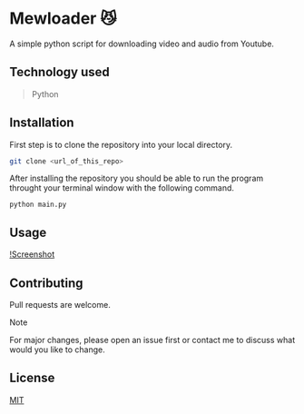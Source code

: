# Mewloader 😼
A simple python script for downloading video and audio from Youtube.

## Technology used
> Python

## Installation

First step is to clone the repository into your local directory.
```zsh
git clone <url_of_this_repo>
```

After installing the repository you should be able to run the program throught your terminal window with the following command.
```console
python main.py
```

## Usage

[!Screenshot](/static/mewloader_screenshot.png)

## Contributing

Pull requests are welcome.

> [!NOTE]
> For major changes, please open an issue first or contact me to discuss what would you like to change.

## License

[MIT](https://choosealicense.com/licenses/mit/)